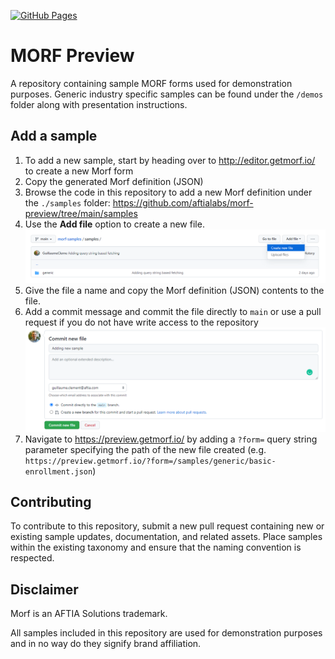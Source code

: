 [![GitHub Pages](https://github.com/aftialabs/morf-preview/actions/workflows/pages/pages-build-deployment/badge.svg)](https://github.com/aftialabs/morf-preview/actions/workflows/pages/pages-build-deployment)
# MORF Preview

A repository containing sample MORF forms used for demonstration purposes. Generic industry specific samples can be found under the `/demos` folder along with presentation instructions.

## Add a sample

1. To add a new sample, start by heading over to http://editor.getmorf.io/ to create a new Morf form
2. Copy the generated Morf definition (JSON)
3. Browse the code in this repository to add a new Morf definition under the `./samples` folder: https://github.com/aftialabs/morf-preview/tree/main/samples
4. Use the **Add file** option to create a new file.
    ![Add files](./.github/docs/addfiles.png "Add files")
5. Give the file a name and copy the Morf definition (JSON) contents to the file.
6. Add a commit message and commit the file directly to `main` or use a pull request if you do not have write access to the repository
    ![Commit new file](./.github/docs/commitfile.png "Commit new file")
7. Navigate to https://preview.getmorf.io/ by adding a `?form=` query string parameter specifying the path of the new file created (e.g. `https://preview.getmorf.io/?form=/samples/generic/basic-enrollment.json`)

## Contributing

To contribute to this repository, submit a new pull request containing new or existing sample updates, documentation, and related assets. Place samples within the existing taxonomy and ensure that the naming convention is respected.

## Disclaimer

Morf is an AFTIA Solutions trademark. 

All samples included in this repository are used for demonstration purposes and in no way do they signify brand affiliation. 
